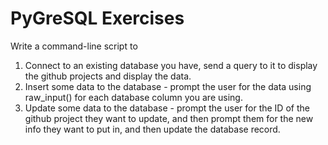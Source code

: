 # PyGreSQL Exercises

Write a command-line script to

1. Connect to an existing database you have, send a query to it to display the github projects and display the data.
2. Insert some data to the database - prompt the user for the data using raw_input() for each database column you are using.
3. Update some data to the database - prompt the user for the ID of the github project they want to update, and then prompt them for the new info they want to put in, and then update the database record.
